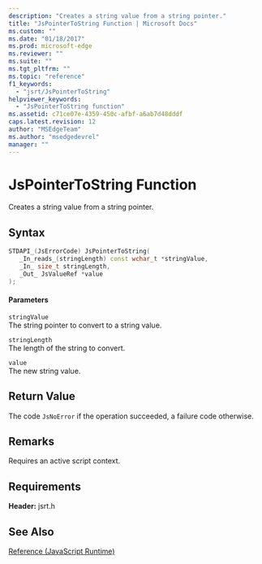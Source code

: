 ```yaml
---
description: "Creates a string value from a string pointer."
title: "JsPointerToString Function | Microsoft Docs"
ms.custom: ""
ms.date: "01/18/2017"
ms.prod: microsoft-edge
ms.reviewer: ""
ms.suite: ""
ms.tgt_pltfrm: ""
ms.topic: "reference"
f1_keywords: 
  - "jsrt/JsPointerToString"
helpviewer_keywords: 
  - "JsPointerToString function"
ms.assetid: c71ce07e-4359-450c-afbf-a6ab7d48dddf
caps.latest.revision: 12
author: "MSEdgeTeam"
ms.author: "msedgedevrel"
manager: ""
---
```

# JsPointerToString Function
Creates a string value from a string pointer.  
  
## Syntax  
  
```cpp  
STDAPI_(JsErrorCode) JsPointerToString(  
   _In_reads_(stringLength) const wchar_t *stringValue,  
   _In_ size_t stringLength,  
   _Out_ JsValueRef *value  
);  
```  
  
#### Parameters  
 `stringValue`  
 The string pointer to convert to a string value.  
  
 `stringLength`  
 The length of the string to convert.  
  
 `value`  
 The new string value.  
  
## Return Value  
 The code `JsNoError` if the operation succeeded, a failure code otherwise.  
  
## Remarks  
 Requires an active script context.  
  
## Requirements  
 **Header:** jsrt.h  
  
## See Also  
 [Reference (JavaScript Runtime)](../chakra-hosting/reference-javascript-runtime.md)